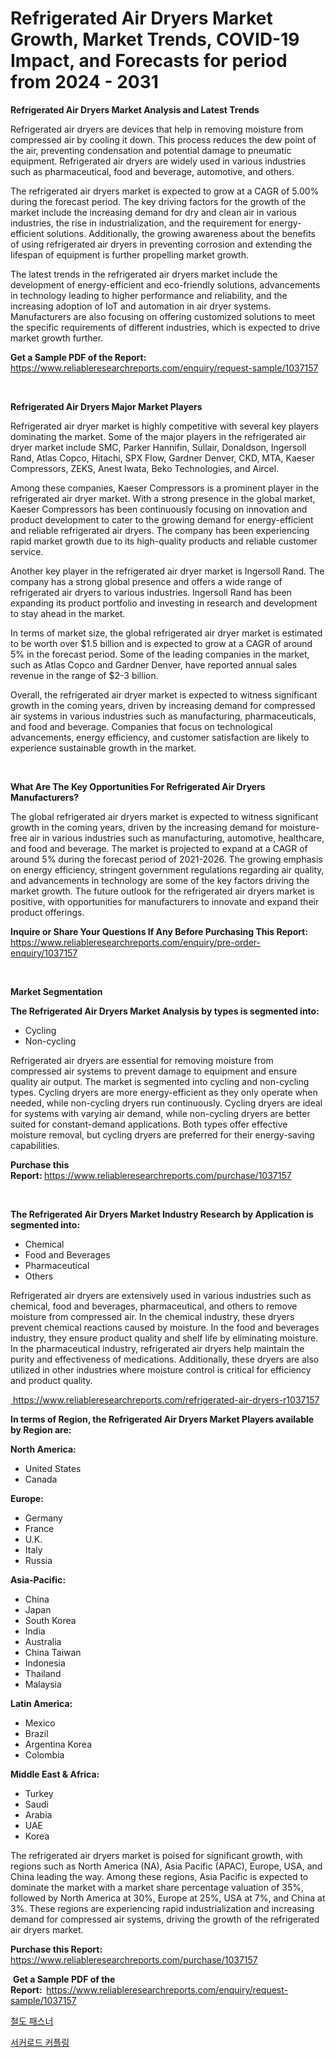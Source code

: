 <p><h1>Refrigerated Air Dryers Market Growth, Market Trends, COVID-19 Impact, and Forecasts for period from 2024 - 2031</h1></p><p><strong>Refrigerated Air Dryers Market Analysis and Latest Trends</strong></p>
<p><p>Refrigerated air dryers are devices that help in removing moisture from compressed air by cooling it down. This process reduces the dew point of the air, preventing condensation and potential damage to pneumatic equipment. Refrigerated air dryers are widely used in various industries such as pharmaceutical, food and beverage, automotive, and others.</p><p>The refrigerated air dryers market is expected to grow at a CAGR of 5.00% during the forecast period. The key driving factors for the growth of the market include the increasing demand for dry and clean air in various industries, the rise in industrialization, and the requirement for energy-efficient solutions. Additionally, the growing awareness about the benefits of using refrigerated air dryers in preventing corrosion and extending the lifespan of equipment is further propelling market growth.</p><p>The latest trends in the refrigerated air dryers market include the development of energy-efficient and eco-friendly solutions, advancements in technology leading to higher performance and reliability, and the increasing adoption of IoT and automation in air dryer systems. Manufacturers are also focusing on offering customized solutions to meet the specific requirements of different industries, which is expected to drive market growth further.</p></p>
<p><strong>Get a Sample PDF of the Report:&nbsp;</strong> <a href="https://www.reliableresearchreports.com/enquiry/request-sample/1037157">https://www.reliableresearchreports.com/enquiry/request-sample/1037157</a></p>
<p>&nbsp;</p>
<p><strong>Refrigerated Air Dryers Major Market Players</strong></p>
<p><p>Refrigerated air dryer market is highly competitive with several key players dominating the market. Some of the major players in the refrigerated air dryer market include SMC, Parker Hannifin, Sullair, Donaldson, Ingersoll Rand, Atlas Copco, Hitachi, SPX Flow, Gardner Denver, CKD, MTA, Kaeser Compressors, ZEKS, Anest Iwata, Beko Technologies, and Aircel.</p><p>Among these companies, Kaeser Compressors is a prominent player in the refrigerated air dryer market. With a strong presence in the global market, Kaeser Compressors has been continuously focusing on innovation and product development to cater to the growing demand for energy-efficient and reliable refrigerated air dryers. The company has been experiencing rapid market growth due to its high-quality products and reliable customer service.</p><p>Another key player in the refrigerated air dryer market is Ingersoll Rand. The company has a strong global presence and offers a wide range of refrigerated air dryers to various industries. Ingersoll Rand has been expanding its product portfolio and investing in research and development to stay ahead in the market.</p><p>In terms of market size, the global refrigerated air dryer market is estimated to be worth over $1.5 billion and is expected to grow at a CAGR of around 5% in the forecast period. Some of the leading companies in the market, such as Atlas Copco and Gardner Denver, have reported annual sales revenue in the range of $2-3 billion.</p><p>Overall, the refrigerated air dryer market is expected to witness significant growth in the coming years, driven by increasing demand for compressed air systems in various industries such as manufacturing, pharmaceuticals, and food and beverage. Companies that focus on technological advancements, energy efficiency, and customer satisfaction are likely to experience sustainable growth in the market.</p></p>
<p>&nbsp;</p>
<p><strong>What Are The Key Opportunities For Refrigerated Air Dryers Manufacturers?</strong></p>
<p><p>The global refrigerated air dryers market is expected to witness significant growth in the coming years, driven by the increasing demand for moisture-free air in various industries such as manufacturing, automotive, healthcare, and food and beverage. The market is projected to expand at a CAGR of around 5% during the forecast period of 2021-2026. The growing emphasis on energy efficiency, stringent government regulations regarding air quality, and advancements in technology are some of the key factors driving the market growth. The future outlook for the refrigerated air dryers market is positive, with opportunities for manufacturers to innovate and expand their product offerings.</p></p>
<p><strong>Inquire or Share Your Questions If Any Before Purchasing This Report:</strong> <a href="https://www.reliableresearchreports.com/enquiry/pre-order-enquiry/1037157">https://www.reliableresearchreports.com/enquiry/pre-order-enquiry/1037157</a></p>
<p>&nbsp;</p>
<p><strong>Market Segmentation</strong></p>
<p><strong>The Refrigerated Air Dryers Market Analysis by types is segmented into:</strong></p>
<p><ul><li>Cycling</li><li>Non-cycling</li></ul></p>
<p><p>Refrigerated air dryers are essential for removing moisture from compressed air systems to prevent damage to equipment and ensure quality air output. The market is segmented into cycling and non-cycling types. Cycling dryers are more energy-efficient as they only operate when needed, while non-cycling dryers run continuously. Cycling dryers are ideal for systems with varying air demand, while non-cycling dryers are better suited for constant-demand applications. Both types offer effective moisture removal, but cycling dryers are preferred for their energy-saving capabilities.</p></p>
<p><strong>Purchase this Report:&nbsp;</strong><a href="https://www.reliableresearchreports.com/purchase/1037157">https://www.reliableresearchreports.com/purchase/1037157</a></p>
<p>&nbsp;</p>
<p><strong>The Refrigerated Air Dryers Market Industry Research by Application is segmented into:</strong></p>
<p><ul><li>Chemical</li><li>Food and Beverages</li><li>Pharmaceutical</li><li>Others</li></ul></p>
<p><p>Refrigerated air dryers are extensively used in various industries such as chemical, food and beverages, pharmaceutical, and others to remove moisture from compressed air. In the chemical industry, these dryers prevent chemical reactions caused by moisture. In the food and beverages industry, they ensure product quality and shelf life by eliminating moisture. In the pharmaceutical industry, refrigerated air dryers help maintain the purity and effectiveness of medications. Additionally, these dryers are also utilized in other industries where moisture control is critical for efficiency and product quality.</p></p>
<p><a href="https://www.reliableresearchreports.com/refrigerated-air-dryers-r1037157">&nbsp;https://www.reliableresearchreports.com/refrigerated-air-dryers-r1037157</a></p>
<p><strong>In terms of Region, the Refrigerated Air Dryers Market Players available by Region are:</strong></p>
<p>
    <p> <strong> North America: </strong>
        <ul>
            <li>United States</li>
            <li>Canada</li>
        </ul>
        </p> 
    <p> <strong> Europe: </strong>
        <ul>
            <li>Germany</li>
            <li>France</li>
            <li>U.K.</li>
            <li>Italy</li>
            <li>Russia</li>
        </ul>
        </p> 
    <p> <strong> Asia-Pacific: </strong>
        <ul>
            <li>China</li>
            <li>Japan</li>
            <li>South Korea</li>
            <li>India</li>
            <li>Australia</li>
            <li>China Taiwan</li>
            <li>Indonesia</li>
            <li>Thailand</li>
            <li>Malaysia</li>
        </ul>
        </p> 
    <p> <strong> Latin America: </strong>
        <ul>
            <li>Mexico</li>
            <li>Brazil</li>
            <li>Argentina Korea</li>
            <li>Colombia</li>
        </ul>
        </p> 
    <p> <strong> Middle East & Africa: </strong>
        <ul>
            <li>Turkey</li>
            <li>Saudi</li>
            <li>Arabia</li>
            <li>UAE</li>
            <li>Korea</li>
        </ul>
    </p>
    </p>
<p><p>The refrigerated air dryers market is poised for significant growth, with regions such as North America (NA), Asia Pacific (APAC), Europe, USA, and China leading the way. Among these regions, Asia Pacific is expected to dominate the market with a market share percentage valuation of 35%, followed by North America at 30%, Europe at 25%, USA at 7%, and China at 3%. These regions are experiencing rapid industrialization and increasing demand for compressed air systems, driving the growth of the refrigerated air dryers market.</p></p>
<p><strong>Purchase this Report: </strong><a href="https://www.reliableresearchreports.com/purchase/1037157">https://www.reliableresearchreports.com/purchase/1037157</a></p>
<p>&nbsp;<strong>Get a Sample PDF of the Report:&nbsp;&nbsp;</strong><a href="https://www.reliableresearchreports.com/enquiry/request-sample/1037157">https://www.reliableresearchreports.com/enquiry/request-sample/1037157</a></p>
<p><strong></strong></p>
<p><p><a href="https://github.com/fernandotryO5lson96765/Market-Research-Report-List-1/blob/main/766058019380.md">철도 패스너</a></p><p><a href="https://github.com/CliftonFisher9067/Market-Research-Report-List-1/blob/main/483705219379.md">서커로드 커플링</a></p></p>